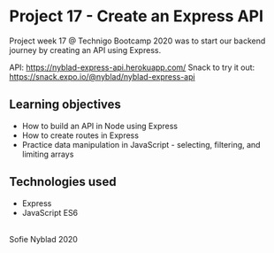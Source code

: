 
# Project 17 - Create an Express API

Project week 17 @ Technigo Bootcamp 2020 was to start our backend journey by creating an API using Express.

API: https://nyblad-express-api.herokuapp.com/
Snack to try it out: https://snack.expo.io/@nyblad/nyblad-express-api

## Learning objectives

* How to build an API in Node using Express
* How to create routes in Express
* Practice data manipulation in JavaScript - selecting, filtering, and limiting arrays

## Technologies used

* Express <br>
* JavaScript ES6 <br>

<br>
Sofie Nyblad 2020
